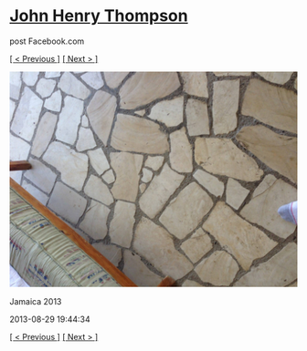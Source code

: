 # [John Henry Thompson](../README.md)
post Facebook.com

[[ < Previous ]](2013-08-29-45.md) [[ Next > ]](2013-08-29-47.md)

[![](../media/2013-08-29/Jamaica-2057.jpg)](../README.md)

Jamaica 2013

2013-08-29 19:44:34

[[ < Previous ]](2013-08-29-45.md) [[ Next > ]](2013-08-29-47.md)